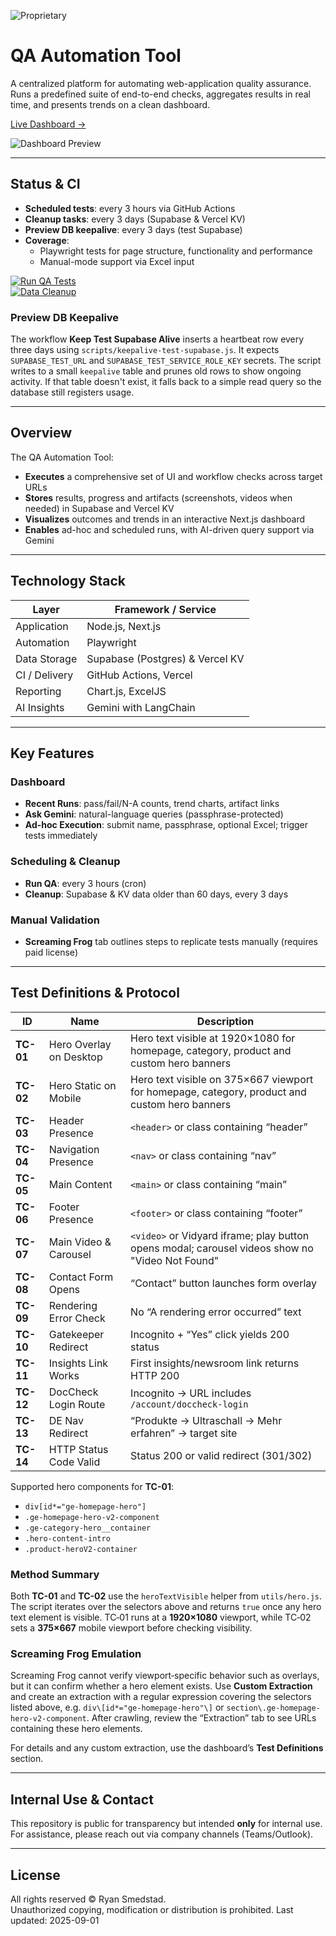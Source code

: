 ![Proprietary](https://img.shields.io/badge/license-Proprietary-red)

# QA Automation Tool

A centralized platform for automating web-application quality assurance.
Runs a predefined suite of end-to-end checks, aggregates results in real time, and presents trends on a clean dashboard.

[Live Dashboard →](https://qa-automation-tool.vercel.app/)

![Dashboard Preview](./assets/dashboard-preview.png)

---

## Status & CI

- **Scheduled tests**: every 3 hours via GitHub Actions  
- **Cleanup tasks**: every 3 days (Supabase & Vercel KV)
- **Preview DB keepalive**: every 3 days (test Supabase)
- **Coverage**:  
  - Playwright tests for page structure, functionality and performance  
  - Manual-mode support via Excel input

[![Run QA Tests](https://github.com/rsmedstad/qa-automation-tool/actions/workflows/run-qa.yml/badge.svg)](https://github.com/rsmedstad/qa-automation-tool/actions/workflows/run-qa.yml)  
[![Data Cleanup](https://github.com/rsmedstad/qa-automation-tool/actions/workflows/cleanup.yml/badge.svg)](https://github.com/rsmedstad/qa-automation-tool/actions/workflows/cleanup.yml)

### Preview DB Keepalive

The workflow **Keep Test Supabase Alive** inserts a heartbeat row every three days using `scripts/keepalive-test-supabase.js`. It expects `SUPABASE_TEST_URL` and `SUPABASE_TEST_SERVICE_ROLE_KEY` secrets. The script writes to a small `keepalive` table and prunes old rows to show ongoing activity. If that table doesn't exist, it falls back to a simple read query so the database still registers usage.

---

## Overview

The QA Automation Tool:

- **Executes** a comprehensive set of UI and workflow checks across target URLs  
- **Stores** results, progress and artifacts (screenshots, videos when needed) in Supabase and Vercel KV  
- **Visualizes** outcomes and trends in an interactive Next.js dashboard  
- **Enables** ad-hoc and scheduled runs, with AI-driven query support via Gemini  

---

## Technology Stack

| Layer         | Framework / Service                    |
|---------------|----------------------------------------|
| Application   | Node.js, Next.js                       |
| Automation    | Playwright                             |
| Data Storage  | Supabase (Postgres) & Vercel KV        |
| CI / Delivery | GitHub Actions, Vercel                 |
| Reporting     | Chart.js, ExcelJS                      |
| AI Insights   | Gemini with LangChain                  |

---

## Key Features

### Dashboard

- **Recent Runs**: pass/fail/N-A counts, trend charts, artifact links  
- **Ask Gemini**: natural-language queries (passphrase-protected)  
- **Ad-hoc Execution**: submit name, passphrase, optional Excel; trigger tests immediately  

### Scheduling & Cleanup

- **Run QA**: every 3 hours (cron)  
- **Cleanup**: Supabase & KV data older than 60 days, every 3 days  

### Manual Validation

- **Screaming Frog** tab outlines steps to replicate tests manually (requires paid license)  

---

## Test Definitions & Protocol

| ID      | Name                        | Description                                          |
|---------|-----------------------------|------------------------------------------------------|
| **TC-01** | Hero Overlay on Desktop    | Hero text visible at 1920×1080 for homepage, category, product and custom hero banners |
| **TC-02** | Hero Static on Mobile      | Hero text visible on 375×667 viewport for homepage, category, product and custom hero banners |
| **TC-03** | Header Presence            | `<header>` or class containing “header”              |
| **TC-04** | Navigation Presence        | `<nav>` or class containing “nav”                    |
| **TC-05** | Main Content               | `<main>` or class containing “main”                  |
| **TC-06** | Footer Presence            | `<footer>` or class containing “footer”              |
| **TC-07** | Main Video & Carousel      | `<video>` or Vidyard iframe; play button opens modal; carousel videos show no "Video Not Found" |
| **TC-08** | Contact Form Opens         | “Contact” button launches form overlay               |
| **TC-09** | Rendering Error Check      | No “A rendering error occurred” text                 |
| **TC-10** | Gatekeeper Redirect        | Incognito + “Yes” click yields 200 status            |
| **TC-11** | Insights Link Works        | First insights/newsroom link returns HTTP 200        |
| **TC-12** | DocCheck Login Route       | Incognito → URL includes `/account/doccheck-login`   |
| **TC-13** | DE Nav Redirect            | “Produkte → Ultraschall → Mehr erfahren” → target site |
| **TC-14** | HTTP Status Code Valid     | Status 200 or valid redirect (301/302)               |

Supported hero components for **TC-01**:
- `div[id*="ge-homepage-hero"]`
- `.ge-homepage-hero-v2-component`
- `.ge-category-hero__container`
- `.hero-content-intro`
- `.product-heroV2-container`

### Method Summary

Both **TC-01** and **TC-02** use the `heroTextVisible` helper from `utils/hero.js`.
The script iterates over the selectors above and returns `true` once any hero
text element is visible. TC‑01 runs at a **1920×1080** viewport, while TC‑02
sets a **375×667** mobile viewport before checking visibility.

### Screaming Frog Emulation

Screaming Frog cannot verify viewport‑specific behavior such as overlays, but it
can confirm whether a hero element exists. Use **Custom Extraction** and create
an extraction with a regular expression covering the selectors listed above,
e.g. `div\[id*="ge-homepage-hero"\]` or `section\.ge-homepage-hero-v2-component`.
After crawling, review the “Extraction” tab to see URLs containing these hero
elements.

For details and any custom extraction, use the dashboard’s **Test Definitions** section.

---

## Internal Use & Contact

This repository is public for transparency but intended **only** for internal use.  
For assistance, please reach out via company channels (Teams/Outlook).

---

## License

All rights reserved © Ryan Smedstad.  
Unauthorized copying, modification or distribution is prohibited.
Last updated: 2025-09-01
